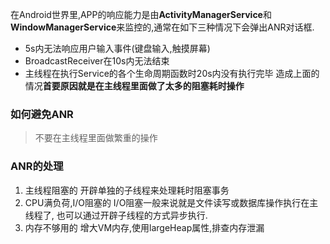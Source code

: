 在Android世界里,APP的响应能力是由**ActivityManagerService**和**WindowManagerService**来监控的,通常在如下三种情况下会弹出ANR对话框.
* 5s内无法响应用户输入事件(键盘输入,触摸屏幕)
* BroadcastReceiver在10s内无法结束
* 主线程在执行Service的各个生命周期函数时20s内没有执行完毕
造成上面的情况**首要原因就是在主线程里面做了太多的阻塞耗时操作**
### 如何避免ANR
> 不要在主线程里面做繁重的操作
### ANR的处理
1. 主线程阻塞的
        开辟单独的子线程来处理耗时阻塞事务
2. CPU满负荷,I/O阻塞的
        I/O阻塞一般来说就是文件读写或数据库操作执行在主线程了, 也可以通过开辟子线程的方式异步执行.
3. 内存不够用的
        增大VM内存,使用largeHeap属性,排查内存泄漏
        

        